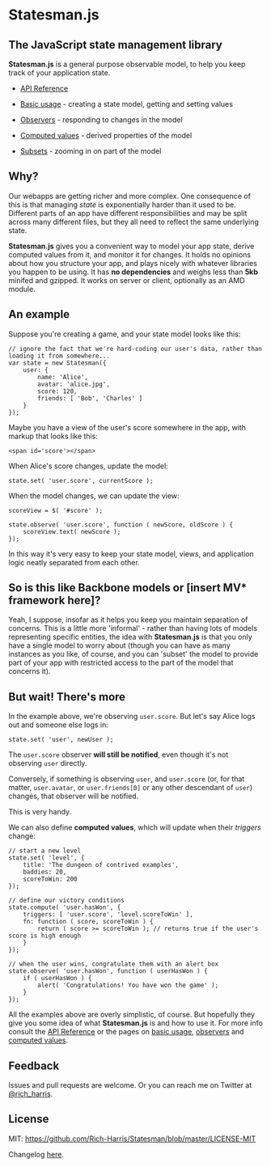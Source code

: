 Statesman.js
============

The JavaScript state management library
---------------------------------------


**Statesman.js** is a general purpose observable model, to help you keep track of your application state.

* [API Reference](https://github.com/Rich-Harris/Statesman/wiki/API-reference)

* [Basic usage](https://github.com/Rich-Harris/Statesman/wiki/Basic-usage) - creating a state model, getting and setting values
* [Observers](https://github.com/Rich-Harris/Statesman/wiki/Observers) - responding to changes in the model
* [Computed values](https://github.com/Rich-Harris/Statesman/wiki/Computed-values) - derived properties of the model
* [Subsets](https://github.com/Rich-Harris/Statesman/wiki/Subsets) - zooming in on part of the model


Why?
----

Our webapps are getting richer and more complex. One consequence of this is that managing *state* is exponentially harder than it used to be. Different parts of an app have different responsibilities and may be split across many different files, but they all need to reflect the same underlying state.

**Statesman.js** gives you a convenient way to model your app state, derive computed values from it, and monitor it for changes. It holds no opinions about how you structure your app, and plays nicely with whatever libraries you happen to be using. It has **no dependencies** and weighs less than **5kb** minifed and gzipped. It works on server or client, optionally as an AMD module.


An example
----------

Suppose you're creating a game, and your state model looks like this:

    // ignore the fact that we're hard-coding our user's data, rather than loading it from somewhere...
    var state = new Statesman({
        user: {
            name: 'Alice',
            avatar: 'alice.jpg',
            score: 120,
            friends: [ 'Bob', 'Charles' ]
        }
    });

Maybe you have a view of the user's score somewhere in the app, with markup that looks like this:

    <span id='score'></span>

When Alice's score changes, update the model:

    state.set( 'user.score', currentScore );

When the model changes, we can update the view:

    scoreView = $( '#score' );

    state.observe( 'user.score', function ( newScore, oldScore ) {
    	scoreView.text( newScore );
    });

In this way it's very easy to keep your state model, views, and application logic neatly separated from each other.


So is this like Backbone models or [insert MV* framework here]?
---------------------------------------------------------------

Yeah, I suppose, insofar as it helps you keep you maintain separation of concerns. This is a little more 'informal' - rather than having lots of models representing specific entities, the idea with **Statesman.js** is that you only have a single model to worry about (though you can have as many instances as you like, of course, and you can 'subset' the model to provide part of your app with restricted access to the part of the model that concerns it).


But wait! There's more
----------------------

In the example above, we're observing `user.score`. But let's say Alice logs out and someone else logs in:

    state.set( 'user', newUser );

The `user.score` observer **will still be notified**, even though it's not observing `user` directly.

Conversely, if something is observing `user`, and `user.score` (or, for that matter, `user.avatar`, or `user.friends[0]` or any other descendant of `user`) changes, that observer will be notified.

This is very handy.

We can also define **computed values**, which will update when their *triggers* change:

    // start a new level
    state.set( 'level', {
    	title: 'The dungeon of contrived examples',
    	baddies: 20,
    	scoreToWin: 200
    });

    // define our victory conditions
    state.compute( 'user.hasWon', {
    	triggers: [ 'user.score', 'level.scoreToWin' ],
    	fn: function ( score, scoreToWin ) {
    		return ( score >= scoreToWin ); // returns true if the user's score is high enough
    	}
    });

    // when the user wins, congratulate them with an alert box
    state.observe( 'user.hasWon', function ( userHasWon ) {
    	if ( userHasWon ) {
    		alert( 'Congratulations! You have won the game' );
    	}
    });

All the examples above are overly simplistic, of course. But hopefully they give you some idea of what **Statesman.js** is and how to use it. For more info consult the [API Reference](https://github.com/Rich-Harris/Statesman/wiki/API-reference) or the pages on [basic usage](https://github.com/Rich-Harris/Statesman/wiki/Basic-usage), [observers](https://github.com/Rich-Harris/Statesman/wiki/Observers) and [computed values](https://github.com/Rich-Harris/Statesman/wiki/Computed-values).


Feedback
--------

Issues and pull requests are welcome. Or you can reach me on Twitter at [@rich_harris](http://twitter.com/rich_harris).


License
-------

MIT: https://github.com/Rich-Harris/Statesman/blob/master/LICENSE-MIT


Changelog [here](CHANGELOG.md).
